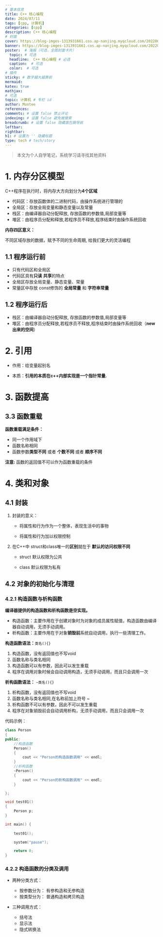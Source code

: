 ```yaml
---
# 基本信息
title: C++ 核心编程
date: 2024/07/11
tags: [cpp, 计算机]
categories: [cpp]
description: C++ 核心编程
# 封面
cover: https://blog-imges-1313931661.cos.ap-nanjing.myqcloud.com/20220629231150_70886.gif
banner: https://blog-imges-1313931661.cos.ap-nanjing.myqcloud.com/20220629231150_70886.gif
poster:  # 海报（可选，全图封面卡片）
  topic: # 可选
  headline:  C++ 核心编程 # 必选
  caption:  # 可选
  color:  # 可选
# 插件
sticky: # 数字越大越靠前
mermaid:
katex: true
mathjax: 
# 可选
topic: 计算机 # 专栏 id
author: Montee
references:
comments: # 设置 false 禁止评论
indexing: # 设置 false 避免被搜索
breadcrumb: # 设置 false 隐藏面包屑导航
leftbar: 
rightbar:
h1: # 设置为 '' 隐藏标题
type: tech # tech/story
---
```


> 本文为个人自学笔记，系统学习请寻找其他资料

# 1. 内存分区模型

C++程序在执行时，将内存大方向划分为**4个区域**

- 代码区：存放函数体的二进制代码，由操作系统进行管理的
- 全局区：存放全局变量和静态变量以及常量
- 栈区：由编译器自动分配释放, 存放函数的参数值,局部变量等
- 堆区：由程序员分配和释放,若程序员不释放,程序结束时由操作系统回收

**内存四区意义：**

不同区域存放的数据，赋予不同的生命周期, 给我们更大的灵活编程

## 1.1 程序运行前

* 只有代码区和全局区
* 代码区具有**只读** **共享**的特点
* 全局区存放全局变量、静态变量、常量
* 常量区中存放 const修饰的 **全局常量** 和 **字符串常量**

## 1.2 程序运行后

* 栈区：由编译器自动分配释放, 存放函数的参数值,局部变量等
* 堆区：由程序员分配释放,若程序员不释放,程序结束时由操作系统回收（**new出来的空间**）



# 2. 引用

* 作用：给变量起别名

* 本质：**引用的本质在c++内部实现是一个指针常量.**

# 3. 函数提高

## 3.3 函数重载

**函数重载满足条件：**

- 同一个作用域下
- 函数名称相同
- 函数参数**类型不同** 或者 **个数不同** 或者 **顺序不同**

**注意:** 函数的返回值不可以作为函数重载的条件

# 4. 类和对象

## 4.1 封装

1. 封装的意义：

   - 将属性和行为作为一个整体，表现生活中的事物

   - 将属性和行为加以权限控制

2. 在C++中 struct和class唯一的**区别**就在于 **默认的访问权限不同**

   - struct 默认权限为公共

   - class 默认权限为私有

## 4.2 对象的初始化与清理

### 4.2.1 构造函数与析构函数

**编译器提供的构造函数和析构函数是空实现。**

- 构造函数：主要作用在于创建对象时为对象的成员属性赋值，构造函数由编译器自动调用，无须手动调用。
- 析构函数：主要作用在于对象**销毁前**系统自动调用，执行一些清理工作。

**构造函数语法：**`类名(){}`

1. 构造函数，没有返回值也不写void
2. 函数名称与类名相同
3. 构造函数可以有参数，因此可以发生重载
4. 程序在调用对象时候会自动调用构造，无须手动调用，而且只会调用一次

**析构函数语法：** `~类名(){}`

1. 析构函数，没有返回值也不写void
2. 函数名称与类名相同,在名称前加上符号 ~
3. 析构函数不可以有参数，因此不可以发生重载
4. 程序在对象销毁前会自动调用析构，无须手动调用，而且只会调用一次

代码示例：

```c++
class Person
{
public:
	//构造函数
	Person()
	{
		cout << "Person的构造函数调用" << endl;
	}
	//析构函数
	~Person()
	{
		cout << "Person的析构函数调用" << endl;
	}

};

void test01()
{
	Person p;
}

int main() {
	
	test01();

	system("pause");

	return 0;
}
```

### 4.2.2 构造函数的分类及调用

* 两种分类方式：
  * 按参数分为： 有参构造和无参构造
  * 按类型分为： 普通构造和拷贝构造

* 三种调用方式：
  * 括号法
  * 显示法
  * 隐式转换法
